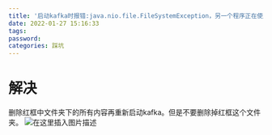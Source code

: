 ```yaml
---
title: '启动kafka时报错:java.nio.file.FileSystemException，另一个程序正在使用此文件，进程无法访问。'
date: 2022-01-27 15:16:33
tags:
password:
categories: 踩坑
---
```


# 解决
删除红框中文件夹下的所有内容再重新启动kafka。但是不要删除掉红框这个文件夹。
![在这里插入图片描述](https://img-blog.csdnimg.cn/e8c9e4831a414e838eab702edb55256d.png?x-oss-process=image/watermark,type_d3F5LXplbmhlaQ,shadow_50,text_Q1NETiBAZkZlZS1vcHM=,size_20,color_FFFFFF,t_70,g_se,x_16)